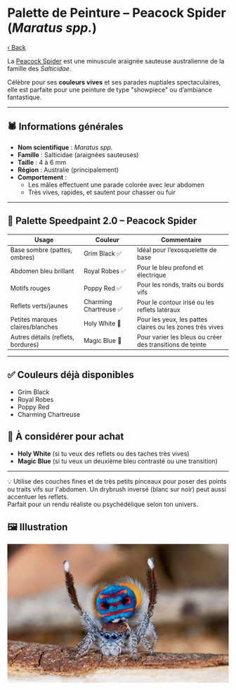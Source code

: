 # Palette de Peinture – Peacock Spider (_Maratus spp._)

[‹ Back](../index.md)

La [Peacock Spider](https://en.wikipedia.org/wiki/Maratus_volans) est une minuscule araignée sauteuse australienne de la famille des _Salticidae_.

Célèbre pour ses **couleurs vives** et ses parades nuptiales spectaculaires, elle est parfaite pour une peinture de type "showpiece" ou d’ambiance fantastique.

---

## 🕷️ Informations générales

- **Nom scientifique** : _Maratus spp._
- **Famille** : Salticidae (araignées sauteuses)
- **Taille** : 4 à 6 mm
- **Région** : Australie (principalement)
- **Comportement** :
  - Les mâles effectuent une parade colorée avec leur abdomen
  - Très vives, rapides, et sautent pour chasser ou fuir

---

## 🎨 Palette Speedpaint 2.0 – Peacock Spider

| Usage                              | Couleur                | Commentaire                                               |
| ---------------------------------- | ---------------------- | --------------------------------------------------------- |
| Base sombre (pattes, ombres)       | Grim Black ✅          | Idéal pour l’exosquelette de base                         |
| Abdomen bleu brillant              | Royal Robes ✅         | Pour le bleu profond et électrique                        |
| Motifs rouges                      | Poppy Red ✅           | Pour les ronds, traits ou bords vifs                      |
| Reflets verts/jaunes               | Charming Chartreuse ✅ | Pour le contour irisé ou les reflets latéraux             |
| Petites marques claires/blanches   | Holy White 🛒          | Pour les yeux, les pattes claires ou les zones très vives |
| Autres détails (reflets, bordures) | Magic Blue 🛒          | Pour varier les bleus ou créer des transitions de teinte  |

---

## ✅ Couleurs déjà disponibles

- Grim Black
- Royal Robes
- Poppy Red
- Charming Chartreuse

## 🛒 À considérer pour achat

- **Holy White** (si tu veux des reflets ou des taches très vives)
- **Magic Blue** (si tu veux un deuxième bleu contrasté ou une transition)

---

💡 Utilise des couches fines et de très petits pinceaux pour poser des points ou traits vifs sur l'abdomen. Un drybrush inversé (blanc sur noir) peut aussi accentuer les reflets.  
Parfait pour un rendu réaliste ou psychédélique selon ton univers.

## 🖼️ Illustration

![Illustration](peacock-spider.jpg)
